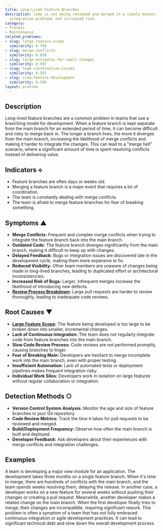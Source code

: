 ```yaml
---
title: Long-Lived Feature Branches
description: Code is not being reviewed and merged in a timely manner, leading to
  integration problems and increased risk.
category:
- Process
- Maintenance
related_problems:
- slug: large-feature-scope
  similarity: 0.768
- slug: merge-conflicts
  similarity: 0.659
- slug: large-estimates-for-small-changes
  similarity: 0.597
- slug: team-coordination-issues
  similarity: 0.591
- slug: slow-feature-development
  similarity: 0.584
layout: problem
---
```


## Description
Long-lived feature branches are a common problem in teams that use a branching model for development. When a feature branch is kept separate from the main branch for an extended period of time, it can become difficult and risky to merge back in. The longer a branch lives, the more it diverges from the main branch, increasing the likelihood of merge conflicts and making it harder to integrate the changes. This can lead to a "merge hell" scenario, where a significant amount of time is spent resolving conflicts instead of delivering value.

## Indicators ⟡
- Feature branches are often days or weeks old.
- Merging a feature branch is a major event that requires a lot of coordination.
- The team is constantly dealing with merge conflicts.
- The team is afraid to merge feature branches for fear of breaking something.

## Symptoms ▲

- **Merge Conflicts:** Frequent and complex merge conflicts when trying to integrate the feature branch back into the main branch.
- **Outdated Code:** The feature branch diverges significantly from the main branch, making it difficult to keep up with changes.
- **Delayed Feedback:** Bugs or integration issues are discovered late in the development cycle, making them more expensive to fix.
- **Reduced Visibility:** Other team members are unaware of changes being made in long-lived branches, leading to duplicated effort or architectural inconsistencies.
- **Increased Risk of Bugs:** Larger, infrequent merges increase the likelihood of introducing new defects.
- **[Review Process Breakdown](review-process-breakdown.md):** Large pull requests are harder to review thoroughly, leading to inadequate code reviews.

## Root Causes ▼

- **[Large Feature Scope](large-feature-scope.md):** The feature being developed is too large to be broken down into smaller, incremental changes.
- **Lack of Continuous Integration:** The team does not regularly integrate code from feature branches into the main branch.
- **Slow Code Review Process:** Code reviews are not performed promptly, causing branches to linger.
- **Fear of Breaking Main:** Developers are hesitant to merge incomplete work into the main branch, even with proper testing.
- **Insufficient Automation:** Lack of automated tests or deployment pipelines makes frequent integration risky.
- **Individual Work Silos:** Developers work in isolation on large features without regular collaboration or integration.

## Detection Methods ○

- **Version Control System Analysis:** Monitor the age and size of feature branches in your Git repository.
- **Code Review Metrics:** Track the time it takes for pull requests to be reviewed and merged.
- **Build/Deployment Frequency:** Observe how often the main branch is built and deployed.
- **Developer Feedback:** Ask developers about their experiences with merge conflicts and integration challenges.

## Examples
A team is developing a major new module for an application. The development takes three months on a single feature branch. When it's time to merge, there are hundreds of conflicts with the main branch, and the team spends weeks resolving them, delaying the release. In another case, a developer works on a new feature for several weeks without pushing their changes or creating a pull request. Meanwhile, another developer makes a related change on the main branch. When the first developer finally tries to merge, their changes are incompatible, requiring significant rework. This problem is often a symptom of a team that has not fully embraced continuous integration or agile development practices. It can lead to significant technical debt and slow down the overall development process.